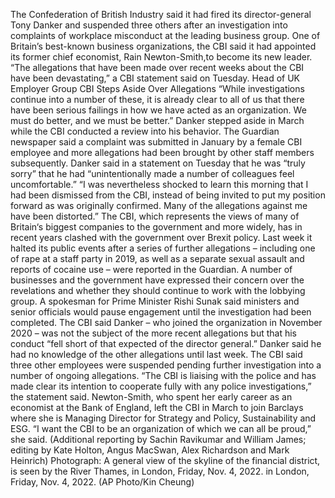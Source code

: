 The Confederation of British Industry said it had fired its director-general Tony Danker and suspended three others after an investigation into complaints of workplace misconduct at the leading business group.
One of Britain’s best-known business organizations, the CBI said it had appointed its former chief economist, Rain Newton-Smith,to become its new leader.
“The allegations that have been made over recent weeks about the CBI have been devastating,” a CBI statement said on Tuesday.
Head of UK Employer Group CBI Steps Aside Over Allegations
“While investigations continue into a number of these, it is already clear to all of us that there have been serious failings in how we have acted as an organization. We must do better, and we must be better.”
Danker stepped aside in March while the CBI conducted a review into his behavior.
The Guardian newspaper said a complaint was submitted in January by a female CBI employee and more allegations had been brought by other staff members subsequently.
Danker said in a statement on Tuesday that he was “truly sorry” that he had “unintentionally made a number of colleagues feel uncomfortable.”
“I was nevertheless shocked to learn this morning that I had been dismissed from the CBI, instead of being invited to put my position forward as was originally confirmed. Many of the allegations against me have been distorted.”
The CBI, which represents the views of many of Britain‘s biggest companies to the government and more widely, has in recent years clashed with the government over Brexit policy.
Last week it halted its public events after a series of further allegations – including one of rape at a staff party in 2019, as well as a separate sexual assault and reports of cocaine use – were reported in the Guardian.
A number of businesses and the government have expressed their concern over the revelations and whether they should continue to work with the lobbying group. A spokesman for Prime Minister Rishi Sunak said ministers and senior officials would pause engagement until the investigation had been completed.
The CBI said Danker – who joined the organization in November 2020 – was not the subject of the more recent allegations but that his conduct “fell short of that expected of the director general.”
Danker said he had no knowledge of the other allegations until last week.
The CBI said three other employees were suspended pending further investigation into a number of ongoing allegations.
“The CBI is liaising with the police and has made clear its intention to cooperate fully with any police investigations,” the statement said.
Newton-Smith, who spent her early career as an economist at the Bank of England, left the CBI in March to join Barclays where she is Managing Director for Strategy and Policy, Sustainability and ESG.
“I want the CBI to be an organization of which we can all be proud,” she said.
(Additional reporting by Sachin Ravikumar and William James; editing by Kate Holton, Angus MacSwan, Alex Richardson and Mark Heinrich)
Photograph: A general view of the skyline of the financial district, is seen by the River Thames, in London, Friday, Nov. 4, 2022. in London, Friday, Nov. 4, 2022. (AP Photo/Kin Cheung)
